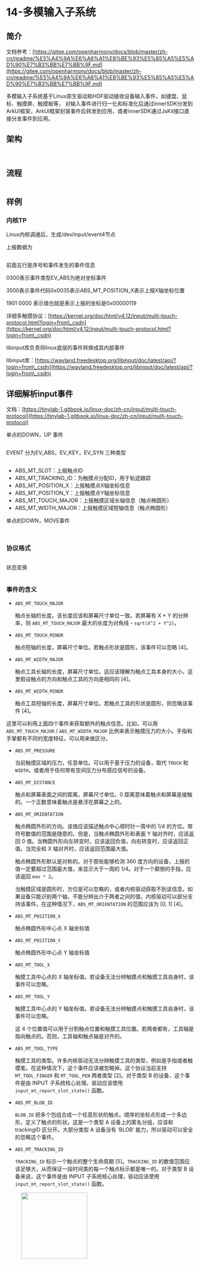 # 14-多模输入子系统

## 简介

文档参考：[https://gitee.com/openharmony/docs/blob/master/zh-cn/readme/%E5%A4%9A%E6%A8%A1%E8%BE%93%E5%85%A5%E5%AD%90%E7%B3%BB%E7%BB%9F.md](https://gitee.com/openharmony/docs/blob/master/zh-cn/readme/%E5%A4%9A%E6%A8%A1%E8%BE%93%E5%85%A5%E5%AD%90%E7%B3%BB%E7%BB%9F.md)

多模输入子系统基于Linux原生驱动和HDF驱动接收设备输入事件，如键盘、鼠标、触摸屏、触摸板等， 对输入事件进行归一化和标准化后通过innerSDK分发到ArkUI框架，ArkUI框架封装事件后转发到应用，或者innerSDK通过JsKit接口直接分发事件到应用。

## 架构

<figure><img src=".gitbook/assets/image (48).png" alt=""><figcaption></figcaption></figure>

<figure><img src=".gitbook/assets/image (49).png" alt=""><figcaption></figcaption></figure>

## 流程

<figure><img src=".gitbook/assets/image (50).png" alt=""><figcaption></figcaption></figure>

## 样例

### 内核TP

Linux内核调通后，生成/dev/input/event4节点

上报数据为

<figure><img src=".gitbook/assets/image (51).png" alt=""><figcaption></figcaption></figure>

前面五行是序号和事件发生的事件信息

&#x20;0300表示事件类型EV\_ABS为绝对坐标事件&#x20;

3500表示事件代码0x0035表示ABS\_MT\_POSITION\_X表示上报X轴坐标位置&#x20;

1901 0000 表示值也就是表示上报的坐标是0x00000119

详细多触摸协议：[https://kernel.org/doc/html/v4.12/input/multi-touch-protocol.html?login=from\_csdn](https://kernel.org/doc/html/v4.12/input/multi-touch-protocol.html?login=from\_csdn)

libinput库负责将linux底层的事件转换成其内部事件

libinput库：[https://wayland.freedesktop.org/libinput/doc/latest/api/?login=from\_csdn](https://wayland.freedesktop.org/libinput/doc/latest/api/?login=from\_csdn)

## 详细解析input事件

文档：[https://tinylab-1.gitbook.io/linux-doc/zh-cn/input/multi-touch-protocol](https://tinylab-1.gitbook.io/linux-doc/zh-cn/input/multi-touch-protocol)

单点的DOWN，UP 事件

<figure><img src=".gitbook/assets/image (52).png" alt=""><figcaption></figcaption></figure>

EVENT 分为EV\_ABS，EV\_KEY，EV\_SYN 三种类型

<figure><img src=".gitbook/assets/image (53).png" alt=""><figcaption></figcaption></figure>

* ABS\_MT\_SLOT：上报触点ID
* ABS\_MT\_TRACKING\_ID：为触摸点分配ID，用于轨迹跟踪
* ABS\_MT\_POSITION\_X：上报触摸点X轴坐标信息
* ABS\_MT\_POSITION\_Y：上报触摸点Y轴坐标信息
* ABS\_MT\_TOUCH\_MAJOR：上报触摸区域长轴信息（触点椭圆形）
* ABS\_MT\_WIDTH\_MAJOR：上报触摸区域短轴信息（触点椭圆形）

单点的DOWN，MOVE事件

<figure><img src=".gitbook/assets/image (54).png" alt=""><figcaption></figcaption></figure>

<figure><img src=".gitbook/assets/image (55).png" alt=""><figcaption></figcaption></figure>

### 协议格式

<figure><img src=".gitbook/assets/image (56).png" alt=""><figcaption></figcaption></figure>



状态变换

<figure><img src=".gitbook/assets/image (57).png" alt=""><figcaption></figcaption></figure>

### 事件的含义

*   `ABS_MT_TOUCH_MAJOR`

    触点长轴的长度。该长度应该和屏幕尺寸单位一致。若屏幕有 X \* Y 的分辨率，则 `ABS_MT_TOUCH_MAJOR` 最大的长度为对角线 - `sqrt(X^2 + Y^2)`。
*   `ABS_MT_TOUCH_MINOR`

    触点短轴的长度，屏幕尺寸单位。若触点形状是圆形，该事件可以忽略 \[4]。
*   `ABS_MT_WIDTH_MAJOR`

    触点工具长轴的长度，屏幕尺寸单位。这应该理解为触点工具本身的大小。这里假设触点的方向和触点工具的方向是相同的 \[4]。
*   `ABS_MT_WIDTH_MINOR`

    触点工具短轴的长度，屏幕尺寸单位。若触点工具的形状是圆形，则忽略该事件 \[4]。

这里可以利用上面四个事件来获取额外的触点信息。比如，可以用 `ABS_MT_TOUCH_MAJOR` / `ABS_MT_WIDTH_MAJOR` 比例来表示触摸压力的大小。手指和手掌都有不同的宽度特征，可以用来做区分。

*   `ABS_MT_PRESSURE`

    当前触摸区域的压力，任意单位。可以用于基于压力的设备，取代 `TOUCH` 和 `WIDTH`，或者用于任何带有空间压力分布感应信号的设备。
*   `ABS_MT_DISTANCE`

    触点和屏幕表面之间的距离，屏幕尺寸单位。0 距离意味着触点和屏幕是接触的。一个正数意味着触点是悬浮在屏幕之上的。
*   `ABS_MT_ORIENTATION`

    触点椭圆外形的方向。该值应该描述触点中心顺时针一周中的 1/4 的方位。带符号数值的范围是随意的。但是，当触点椭圆外形和表面 Y 轴对齐时，应该返回 0 值。当椭圆外形向左转变时，应该返回负值，向右转变时，应该返回正值。当完全和 X 轴对齐时，应该返回范围最大值。

    触点椭圆外形默认是对称的。对于那些能够检测 360 度方向的设备，上报的值一定要超过范围最大值，来显示大于一周的 1/4。对于一个颠倒的手指，应该返回 `max * 2`。

    当触摸区域是圆形时，方位是可以忽略的，或者内核驱动获取不到该信息。如果设备只能识别两个轴，不能分辨出介于两者之间的值，内核驱动可以部分支持该事件。在这种情况下，`ABS_MT_ORIENTATION` 的范围应该为 \[0, 1] \[4]。
*   `ABS_MT_POSITION_X`

    触点椭圆外形中心点 X 轴坐标值
*   `ABS_MT_POSITION_Y`

    触点椭圆外形中心点 Y 轴坐标值
*   `ABS_MT_TOOL_X`

    触摸工具中心点的 X 轴坐标值。若设备无法分辨触摸点和触摸工具自身时，该事件可以忽略。
*   `ABS_MT_TOOL_Y`

    触摸工具中心点的 Y 轴坐标值。若设备无法分辨触摸点和触摸工具自身时，该事件可以忽略。

    这 4 个位置值可以用于分割触点位置和触摸工具位置。若两者都有，工具轴是指向触点的。否则，工具轴和触点轴是对齐的。
*   `ABS_MT_TOOL_TYPE`

    触摸工具的类型。许多内核驱动无法分辨触摸工具的类型，例如是手指或者触摸笔。在这种情况下，这个事件应该被忽略掉。这个协议当前支持 `MT_TOOL_FINGER` 和 `MT_TOOL_PEN` 两者类型 \[2]。对于类型 B 的设备，这个事件是由 INPUT 子系统核心处理。驱动应该使用 `input_mt_report_slot_state()` 函数。
*   `ABS_MT_BLOB_ID`

    `BLOB_ID` 把多个包组合成一个任意形状的触点。顺序的坐标点形成一个多边形，定义了触点的形状。这是一个类型 A 设备上的匿名分组，应该和 trackingID 区分开。大部分类型 A 设备没有 ‘BLOB’ 能力，所以驱动可以安全的忽略这个事件。
*   `ABS_MT_TRACKING_ID`

    `TRACKING_ID` 标示一个触点的整个生命周期 \[5]。`TRACKING_ID` 的数值范围应该足够大，从而保证一段时间类的每一个触点标示都是唯一的。对于类型 B 设备来说，这个事件是由 INPUT 子系统核心处理，驱动应该使用 `input_mt_report_slot_state()` 函数。

<figure><img src=".gitbook/assets/1719478519308.png" alt="" width="177"><figcaption></figcaption></figure>
